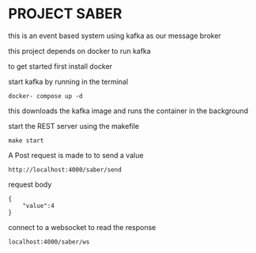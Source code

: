 # PROJECT SABER
 this is an event based system using kafka as our message broker

 this project depends on docker to run kafka

 to get started first install docker 

 start kafka by running in the terminal
 ```
 docker- compose up -d
 ```
this downloads the kafka image and runs the container in the background

start the REST server using the makefile
```
make start
```

 A Post request is made to to send a value

```
http://localhost:4000/saber/send
```
request body
```
{
    "value":4
}
```

connect to a websocket to read the response

```
localhost:4000/saber/ws
```

